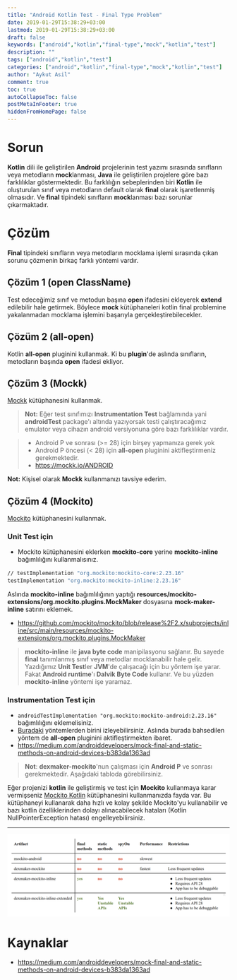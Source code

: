 ```yaml
---
title: "Android Kotlin Test - Final Type Problem"
date: 2019-01-29T15:38:29+03:00
lastmod: 2019-01-29T15:38:29+03:00
draft: false
keywords: ["android","kotlin","final-type","mock","kotlin","test"]
description: ""
tags: ["android","kotlin","test"]
categories: ["android","kotlin","final-type","mock","kotlin","test"]
author: "Aykut Asil"
comment: true
toc: true
autoCollapseToc: false
postMetaInFooter: true
hiddenFromHomePage: false
---
```


# Sorun

**Kotlin** dili ile geliştirilen **Android** projelerinin test yazımı sırasında sınıfların veya metodların **mock**lanması, **Java** ile geliştirilen projelere göre bazı farklılıklar göstermektedir. Bu farklılığın sebeplerinden biri **Kotlin** ile oluşturulan sınıf veya metodların default olarak **final** olarak işaretlenmiş olmasıdır. Ve **final** tipindeki sınıfların **mock**lanması bazı sorunlar çıkarmaktadır.

# Çözüm

**Final** tipindeki sınıfların veya metodların mocklama işlemi sırasında çıkan sorunu çözmenin birkaç farklı yöntemi vardır.

## Çözüm 1 (open ClassName)

Test edeceğimiz sınıf ve metodun başına **open** ifadesini ekleyerek **extend** edilebilir hale getirmek. Böylece **mock** kütüphaneleri kotlin final problemine yakalanmadan mocklama işlemini başarıyla gerçekleştirebilecekler.

## Çözüm 2 (all-open)

Kotlin **all-open** pluginini kullanmak. Ki bu **plugin**'de aslında sınıfların, metodların başında **open** ifadesi ekliyor.

## Çözüm 3 (Mockk)

[Mockk](https://mockk.io/) kütüphanesini kullanmak.

> **Not:** Eğer test sınıfımızı **Instrumentation Test** bağlamında yani **androidTest** package'ı altında yazıyorsak testi çalıştıracağımız emulator veya cihazın android versiyonuna göre bazı farklılıklar vardır.

> - Android P ve sonrası (>= 28) için birşey yapmanıza gerek yok
> - Android P öncesi (< 28) için **all-open** pluginini aktifleştirmeniz gerekmektedir.
> - <https://mockk.io/ANDROID>

**Not:** Kişisel olarak **Mockk** kullanmanızı tavsiye ederim. 

## Çözüm 4 (Mockito)

[Mockito](https://site.mockito.org/) kütüphanesini kullanmak.

### **Unit Test için**

- Mockito kütüphanesini eklerken **mockito-core** yerine **mockito-inline** bağımlılığını kullanmalısınız.

```bash
// testImplementation "org.mockito:mockito-core:2.23.16"
testImplementation "org.mockito:mockito-inline:2.23.16"
```

Aslında **mockito-inline** bağımlılığının yaptığı **resources/mockito-extensions/org.mockito.plugins.MockMaker** dosyasına **mock-maker-inline** satırını eklemek.

- <https://github.com/mockito/mockito/blob/release%2F2.x/subprojects/inline/src/main/resources/mockito-extensions/org.mockito.plugins.MockMaker>

> **mockito-inline** ile **java byte code** manipilasyonu sağlanır. Bu sayede **final** tanımlanmış sınıf veya metodlar mocklanabilir hale gelir. Yazdığımız **Unit Test**ler **JVM**'de çalışacağı için bu yöntem işe yarar.
> Fakat **Android runtime**'ı **Dalvik Byte Code** kullanır. Ve bu yüzden **mockito-inline** yöntemi işe yaramaz.

### **Instrumentation Test için**

- `androidTestImplementation "org.mockito:mockito-android:2.23.16"` bağımlılığını eklemelisiniz.
- [Buradaki](https://github.com/mockito/mockito/issues/1082#issuecomment-301646307) yöntemlerden birini izleyebilirsiniz. Aslında burada bahsedilen yöntem de **all-open** pluginini aktifleştirmekten ibaret.
- <https://medium.com/androiddevelopers/mock-final-and-static-methods-on-android-devices-b383da1363ad>

> **Not**: **dexmaker-mockito**'nun çalışması için **Android P** ve sonrası gerekmektedir. Aşağıdaki tabloda görebilirsiniz.

Eğer projenizi **kotlin** ile geliştirmiş ve test için **Mockito** kullanmaya karar vermişseniz [Mockito Kotlin](https://github.com/nhaarman/mockito-kotlin) kütüphanesini kullanmanızda fayda var. Bu kütüphaneyi kullanarak daha hızlı ve kolay şekilde Mockito'yu kullanabilir ve bazı kotlin özelliklerinden dolayı alınacabilecek hataları (Kotlin NullPointerException hatası) engelleyebilirsiniz.

---

![Mockito Benchmark](/image/mockito_benchmark.png "Mockito Benchmark")

# Kaynaklar

- <https://medium.com/androiddevelopers/mock-final-and-static-methods-on-android-devices-b383da1363ad>